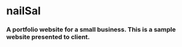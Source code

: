 # nailSal
### A portfolio website for a small business. This is a sample website presented to client.

